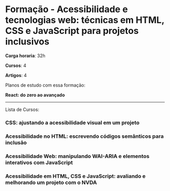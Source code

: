 # Formação - Acessibilidade e tecnologias web: técnicas em HTML, CSS e JavaScript para projetos inclusivos


**Carga horaria**: 32h

**Cursos**: 4

**Artigos**: 4

Planos de estudo com essa formação:

**React: do zero ao avançado**

---

Lista de Cursos:

### CSS: ajustando a acessibilidade visual em um projeto

### Acessibilidade no HTML: escrevendo códigos semânticos para inclusão

### Acessibilidade Web: manipulando WAI-ARIA e elementos interativos com JavaScript

### Acessibilidade em HTML, CSS e JavaScript: avaliando e melhorando um projeto com o NVDA
